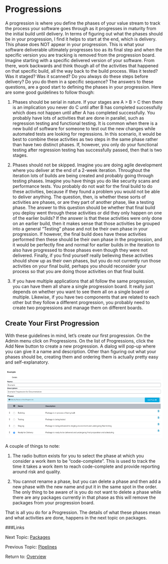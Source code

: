 Progressions
============

A progression is where you define the phases of your value stream to track the
process your software goes through as it progresses in maturity from the initial
build until delivery.  In terms of figuring out what the phases should be in
your progression, I find it helps to start at the end, which is delivery. This
phase does NOT appear in your progression.  This is what your software
deliverable ultimately progresses too as its final step and when the specific
version you are tracking is removed from the progression board. Imagine starting
with a specific delivered version of your software.  From there, work backwards
and think though all of the activities that happened on that specific build, all
the way back to the build process.  Was it tested? Was it staged? Was it
scanned? Do you always do these steps before delivery?  Do you do them in a
specific sequence?  The answers to these questions, are a good start to defining
the phases in your progression.  Here are some good guidelines to follow though:

1.	Phases should be serial in nature.  If your stages are A > B > C then there 
    is an implication you never do C until after B has completed successfully 
    which does not happen until after A has completed successfully.  You
    probably have lots of activities that are done in parallel, such as
    regression testing and functional testing. It is common when there is a new
    build of software for someone to test out the new changes while automated
    tests are looking for regressions.  In this scenario, it would be best to
    combine these activities as two steps in the same phase rather than have two
    distinct phases.  If, however, you only do your functional testing after
    regression testing has successfully passed, then that is two stages.

2.	Phases should not be skipped. Imagine you are doing agile development where
    you deliver at the end of a 2-week iteration. Throughout the iteration lots
    of builds are being created and probably going through testing phases.
    Imagine you have things you do like security scans and performance tests.
    You probably do not wait for the final build to do these activities, because
    if they found a problem you would not be able to deliver anything.  The
    question, then, is whether these sorts of activities are phases, or are they
    part of another phase, like a testing phase.  The answer to this question
    should be whether that final build you deploy went through these activities
    or did they only happen on one of the earlier builds?  If the answer is that
    these activities were only done on an earlier build, then it makes sense
    that those activities be grouped into a general “Testing” phase and not be
    their own phase in your progression.  If however, the final build does have
    these activities performed then these should be their own phase in the
    progression, and it would be perfectly fine and normal for earlier builds
    in the iteration to also have progressed to those phases even though they
    were not delivered.  Finally, if you find yourself really believing these
    activities should show up as their own phases, but you do not currently run
    those activities on your final build, perhaps you should reconsider your
    process so that you are doing those activities on that final build.

3.	If you have multiple applications that all follow the same progression,
    you can have them all share a single progression board. It really just
    depends on whether you want to see them all on a single board or multiple.
    Likewise, if you have two components that are related to each other but
    they follow a different progression, you probably need to create two
    progressions and manage them on different boards.

Create Your First Progression
-----------------------------
With these guidelines in mind, let’s create our first progression. On the
Admin menu click on Progressions. On the list of Progressions, click the Add New
button to create a new progression. A dialog will pop-up where you can give it
a name and description.  Other than figuring out what your phases should be,
creating them and ordering them is actually pretty easy and self-explanatory.

![Create Progression](images/create-progression.png "Create Progression")

A couple of things to note:

1.	The radio button exists for you to select the phase at which you consider
    a work item to be “code-complete”. This is used to track the time it takes 
    a work item to reach code-complete and provide reporting around risk and 
    quality.
    
2.	You cannot rename a phase, but you can delete a phase and then add a new
    phase with the new name and put it in the same spot in the order.  The only
    thing to be aware of is you do not want to delete a phase while there are
    any packages currently in that phase as this will remove the packages from
    your progression board.

That is all you do for a Progression.  The details of what these phases mean
and what activities are done, happens in the next topic on packages.

###Links

Next Topic: [Packages](PACKAGES.md "Packages")

Previous Topic: [Pipelines](PIPELINES.md "Pipelines")

Return to: [Overview](../README.md "Overview")


